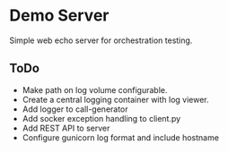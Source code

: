 # Demo Server

Simple web echo server for orchestration testing.

## ToDo

- Make path on log volume configurable.
- Create a central logging container with log viewer.
- Add logger to call-generator
- Add socker exception handling to client.py
- Add REST API to server
- Configure gunicorn log format and include hostname
